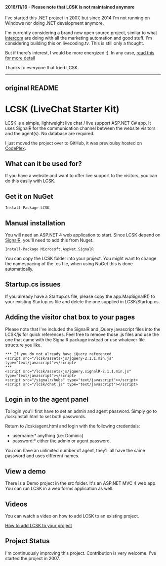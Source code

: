#### 2016/11/16 - Please note that LCSK is not maintained anymore

I've started this .NET project in 2007, but since 2014 I'm not running on Windows nor doing .NET development anymore.

I'm currently considering a brand new open source project, similar to what [Intercom](https://intercom.io) are doing with all the marketing automation and good stuff. I'm considering building this on livecoding.tv. This is still only a thought.

But if there's interest, I would be more energized :). In any case, [read this for more detail](https://github.com/dstpierre/lcsk/issues/53)

Thanks to everyone that tried LCSK.

------------------------------------------------------------
original README
------------------------------------------------------------

LCSK (LiveChat Starter Kit)
=============================

LCSK is a simple, lightweight live chat / live support ASP.NET C# app. It uses SignalR for the communication channel 
between the website visitors and the agent(s). No database are required.

I just moved the project over to GitHub, it was previoulsy hosted on [CodePlex](http://livechatstarterkit.codeplex.com).

What can it be used for?
--------------------------

If you have a website and want to offer live support to the visitors, you can do this easily with LCSK.

Get it on NuGet
-------------------

	Install-Package LCSK

Manual installation
---------------------------

You will need an ASP.NET 4 web application to start. Since LCSK depend on 
[SignalR](http://signalr.net), you'll need to add this from Nuget.

	Install-Package Microsoft.AspNet.SignalR

You can copy the LCSK folder into your project. You might want to change the namespacing of the 
.cs file, when using NuGet this is done automatically.

Startup.cs issues
-------------------------------------------

If you already have a Startup.cs file, please copy the app.MapSignalR() to your existing Startup.cs file 
and delete the one supplied in LCSK/Startup.cs.

Adding the visitor chat box to your pages
-------------------------------------------

Please note that I've included the SignalR and jQuery javascript files into the LCSK/js for quick 
references. Feel free to remove those .js files and use the one that came with the SignalR package instead or 
use whatever file structure you like.

	*** If you do not already have jQuery referenced
	<script src="/lcsk/assets/js/jquery-2.1.1.min.js" type="text/javascript"></script>
	***
	<script src="/lcsk/assets/js/jquery.signalR-2.1.1.min.js" type="text/javascript"></script>
	<script src="/signalr/hubs" type="text/javascript"></script>
	<script src="/lcsk/chat.js" type="text/javascript"></script>

Login in to the agent panel
----------------------------

To login you'll first have to set an admin and agent password. Simply go to /lcsk/install.html to set 
both passwords.

Return to /lcsk/agent.html and login with the following credentials:

* username:* anything (i.e: Dominic)
* password:* either the admin or agent password.

You can have an unlimited number of agent, they'll all have the same password and uses different names.

View a demo
----------------

There is a Demo project in the src folder. It's an ASP.NET MVC 4 web app. You can run LCSK in a web 
forms application as well.

Videos
------------------

You can watch a video on how to add LCSK to an existing project.

[How to add LCSK to your project](http://youtu.be/DjaO4R1knJE)


Project Status
-----------------------

I'm continuously improving this project. Contribution is very welcome. I've started the project in 
2007.

